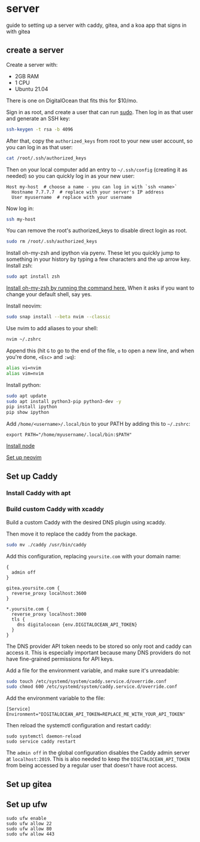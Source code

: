 # server
guide to setting up a server with caddy, gitea, and a koa app that signs in with gitea

## create a server

Create a server with:

- 2GB RAM
- 1 CPU
- Ubuntu 21.04

There is one on DigitalOcean that fits this for $10/mo.

Sign in as root, and create a user that can run [sudo][sudo-user]. Then log in as that user
and generate an SSH key:

```bash
ssh-keygen -t rsa -b 4096
```

After that, copy the `authorized_keys` from root to your new user account, so you can log in
as that user:

```bash
cat /root/.ssh/authorized_keys 
```

Then on your local computer add an entry to `~/.ssh/config` (creating it as needed) so you
can quickly log in as your new user:

```
Host my-host  # choose a name - you can log in with `ssh <name>`
  Hostname 7.7.7.7  # replace with your server's IP address
  User myusername  # replace with your username
```

Now log in:

```bash
ssh my-host
```

You can remove the root's authorized_keys to disable direct login as root.

```bash
sudo rm /root/.ssh/authorized_keys
```

Install oh-my-zsh and ipython via pyenv. These let you quickly jump to something in your
history by typing a few characters and the up arrow key. Install zsh:

```bash
sudo apt install zsh
```

[Install oh-my-zsh by running the command here.](https://ohmyz.sh/) When it asks if you
want to change your default shell, say yes.

Install neovim:

```bash
sudo snap install --beta nvim --classic
```

Use nvim to add aliases to your shell:

```bash
nvim ~/.zshrc
```

Append this (hit `G` to go to the end of the file, `o` to open a new line, and when you're done, `<Esc>` and `:wq`):

```bash
alias vi=nvim
alias vim=nvim
```

Install python:

```bash
sudo apt update
sudo apt install python3-pip python3-dev -y
pip install ipython
pip show ipython
```

Add `/home/<username>/.local/bin` to your PATH by adding this to `~/.zshrc`:

```
export PATH="/home/myusername/.local/bin:$PATH"
```

[Install node](https://github.com/nodesource/distributions/blob/master/README.md#installation-instructions)

[Set up neovim](https://github.com/junegunn/vim-plug)

## Set up Caddy

### Install Caddy with apt

### Build custom Caddy with xcaddy

Build a custom Caddy with the desired DNS plugin using xcaddy.

Then move it to replace the caddy from the package.

```bash
sudo mv ./caddy /usr/bin/caddy
```

Add this configuration, replacing `yoursite.com` with your domain name:

```caddy
{
  admin off
}

gitea.yoursite.com {
  reverse_proxy localhost:3600
}

*.yoursite.com {
  reverse_proxy localhost:3000
  tls {
    dns digitalocean {env.DIGITALOCEAN_API_TOKEN}
  }
}
```

The DNS provider API token needs to be stored so only root and caddy can access it.
This is especially important because many DNS providers do not have fine-grained
permissions for API keys.

Add a file for the environment variable, and make sure it's unreadable:

```bash
sudo touch /etc/systemd/system/caddy.service.d/override.conf
sudo chmod 600 /etc/systemd/system/caddy.service.d/override.conf
```

Add the environment variable to the file:

```
[Service]
Environment="DIGITALOCEAN_API_TOKEN=REPLACE_ME_WITH_YOUR_API_TOKEN"
```

Then reload the systemctl configuration and restart caddy:

```
sudo systemctl daemon-reload
sudo service caddy restart
```

The `admin off` in the global configuration disables the Caddy admin server at
`localhost:2019`. This is also needed to keep the `DIGITALOCEAN_API_TOKEN` from
being accessed by a regular user that doesn't have root access.

## Set up gitea

## Set up ufw

```
sudo ufw enable
sudo ufw allow 22
sudo ufw allow 80
sudo ufw allow 443
```

[sudo-user]: https://www.digitalocean.com/community/tutorials/how-to-create-a-new-sudo-enabled-user-on-ubuntu-18-04-quickstart
[pyenv-install]: https://github.com/pyenv/pyenv#basic-github-checkout

